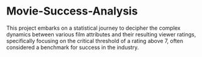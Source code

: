 # Movie-Success-Analysis
This project embarks on a statistical journey to decipher the complex dynamics between various film attributes and their resulting viewer ratings, specifically focusing on the critical threshold of a rating above 7, often considered a benchmark for success in the industry.
